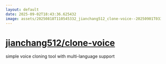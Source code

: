 ```yaml
---
layout: default
date: 2025-09-02T18:43:36.625432
image: assets/20250818T110545332_jianchang512_clone-voice--20250901T033217571--cropped.png
---
```


# [jianchang512/clone-voice](https://github.com/jianchang512/clone-voice)

simple voice cloning tool with multi-language support
